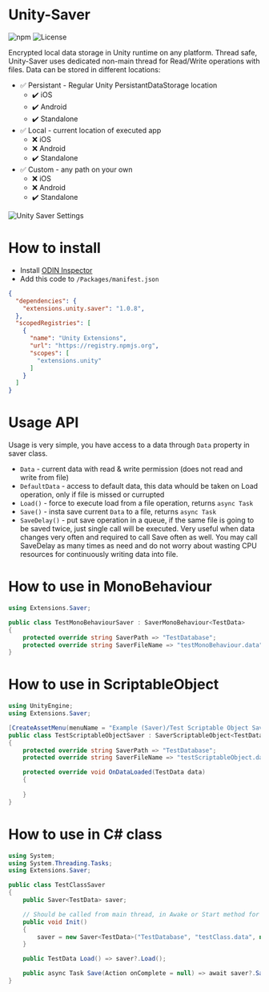 # Unity-Saver
![npm](https://img.shields.io/npm/v/extensions.unity.saver) ![License](https://img.shields.io/github/license/IvanMurzak/Unity-Saver)

Encrypted local data storage in Unity runtime on any platform. Thread safe, Unity-Saver uses dedicated non-main thread for Read/Write operations with files.
Data can be stored in different locations:
- :white_check_mark: Persistant - Regular Unity PersistantDataStorage location
  - ✔️ iOS
  - ✔️ Android
  - ✔️ Standalone
- :white_check_mark: Local - current location of executed app 
  - :x: iOS
  - :x: Android
  - ✔️ Standalone
- :white_check_mark: Custom - any path on your own
  - :x: iOS
  - :x: Android
  - ✔️ Standalone

![Unity Saver Settings](https://imgur.com/0RQeUQg.gif)

# How to install
- Install [ODIN Inspector](https://odininspector.com/)
- Add this code to <code>/Packages/manifest.json</code>
```json
{
  "dependencies": {
    "extensions.unity.saver": "1.0.8",
  },
  "scopedRegistries": [
    {
      "name": "Unity Extensions",
      "url": "https://registry.npmjs.org",
      "scopes": [
        "extensions.unity"
      ]
    }
  ]
}
```

# Usage API
Usage is very simple, you have access to a data through <code>Data</code> property in saver class.
- <code>Data</code> - current data with read & write permission (does not read and write from file)
- <code>DefaultData</code> - access to default data, this data whould be taken on Load operation, only if file is missed or currupted
- <code>Load()</code> - force to execute load from a file operation, returns <code>async Task</code>
- <code>Save()</code> - insta save current <code>Data</code> to a file, returns <code>async Task</code>
- <code>SaveDelay()</code> - put save operation in a queue, if the same file is going to be saved twice, just single call will be executed. Very useful when data changes very often and required to call Save often as well. You may call SaveDelay as many times as need and do not worry about wasting CPU resources for continuously writing data into file.

# How to use in MonoBehaviour
```C#
using Extensions.Saver;

public class TestMonoBehaviourSaver : SaverMonoBehaviour<TestData>
{
    protected override string SaverPath => "TestDatabase";
    protected override string SaverFileName => "testMonoBehaviour.data";
}
```

# How to use in ScriptableObject
```C#
using UnityEngine;
using Extensions.Saver;

[CreateAssetMenu(menuName = "Example (Saver)/Test Scriptable Object Saver", fileName = "Test Scriptable Object Saver", order = 0)]
public class TestScriptableObjectSaver : SaverScriptableObject<TestData>
{
    protected override string SaverPath => "TestDatabase";
    protected override string SaverFileName => "testScriptableObject.data";

    protected override void OnDataLoaded(TestData data)
    {
        
    }
}
```

# How to use in C# class
```C#
using System;
using System.Threading.Tasks;
using Extensions.Saver;

public class TestClassSaver
{
    public Saver<TestData> saver;

    // Should be called from main thread, in Awake or Start method for example
    public void Init()
    {
        saver = new Saver<TestData>("TestDatabase", "testClass.data", new TestData());
    }

    public TestData Load() => saver?.Load();

    public async Task Save(Action onComplete = null) => await saver?.Save(onComplete);
}
```
